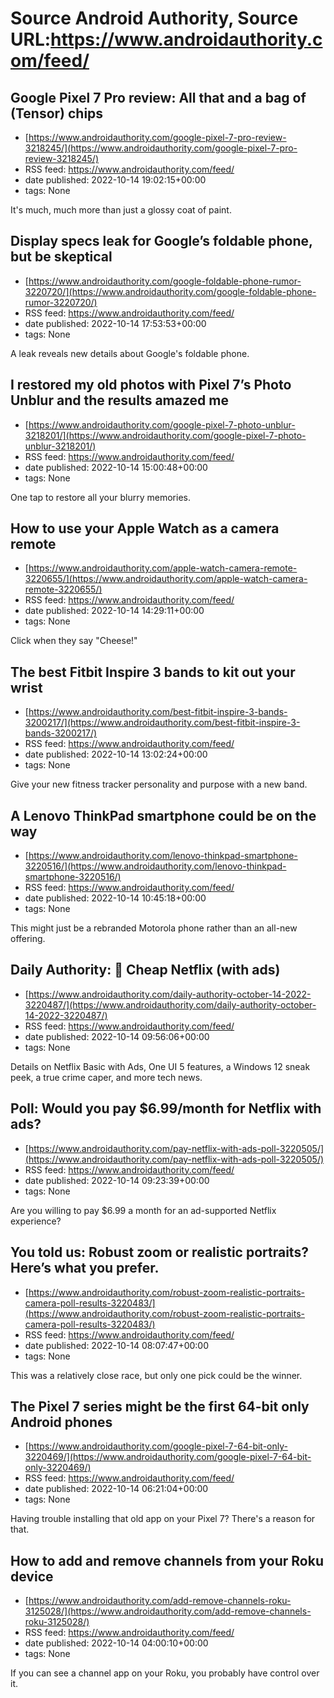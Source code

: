 # Source Android Authority, Source URL:https://www.androidauthority.com/feed/

## Google Pixel 7 Pro review: All that and a bag of (Tensor) chips
 - [https://www.androidauthority.com/google-pixel-7-pro-review-3218245/](https://www.androidauthority.com/google-pixel-7-pro-review-3218245/)
 - RSS feed: https://www.androidauthority.com/feed/
 - date published: 2022-10-14 19:02:15+00:00
 - tags: None

It's much, much more than just a glossy coat of paint.

## Display specs leak for Google’s foldable phone, but be skeptical
 - [https://www.androidauthority.com/google-foldable-phone-rumor-3220720/](https://www.androidauthority.com/google-foldable-phone-rumor-3220720/)
 - RSS feed: https://www.androidauthority.com/feed/
 - date published: 2022-10-14 17:53:53+00:00
 - tags: None

A leak reveals new details about Google's foldable phone.

## I restored my old photos with Pixel 7’s Photo Unblur and the results amazed me
 - [https://www.androidauthority.com/google-pixel-7-photo-unblur-3218201/](https://www.androidauthority.com/google-pixel-7-photo-unblur-3218201/)
 - RSS feed: https://www.androidauthority.com/feed/
 - date published: 2022-10-14 15:00:48+00:00
 - tags: None

One tap to restore all your blurry memories.

## How to use your Apple Watch as a camera remote
 - [https://www.androidauthority.com/apple-watch-camera-remote-3220655/](https://www.androidauthority.com/apple-watch-camera-remote-3220655/)
 - RSS feed: https://www.androidauthority.com/feed/
 - date published: 2022-10-14 14:29:11+00:00
 - tags: None

Click when they say "Cheese!"

## The best Fitbit Inspire 3 bands to kit out your wrist
 - [https://www.androidauthority.com/best-fitbit-inspire-3-bands-3200217/](https://www.androidauthority.com/best-fitbit-inspire-3-bands-3200217/)
 - RSS feed: https://www.androidauthority.com/feed/
 - date published: 2022-10-14 13:02:24+00:00
 - tags: None

Give your new fitness tracker personality and purpose with a new band.

## A Lenovo ThinkPad smartphone could be on the way
 - [https://www.androidauthority.com/lenovo-thinkpad-smartphone-3220516/](https://www.androidauthority.com/lenovo-thinkpad-smartphone-3220516/)
 - RSS feed: https://www.androidauthority.com/feed/
 - date published: 2022-10-14 10:45:18+00:00
 - tags: None

This might just be a rebranded Motorola phone rather than an all-new offering.

## Daily Authority: 🍿 Cheap Netflix (with ads)
 - [https://www.androidauthority.com/daily-authority-october-14-2022-3220487/](https://www.androidauthority.com/daily-authority-october-14-2022-3220487/)
 - RSS feed: https://www.androidauthority.com/feed/
 - date published: 2022-10-14 09:56:06+00:00
 - tags: None

Details on Netflix Basic with Ads, One UI 5 features, a Windows 12 sneak peek, a true crime caper, and more tech news.

## Poll: Would you pay $6.99/month for Netflix with ads?
 - [https://www.androidauthority.com/pay-netflix-with-ads-poll-3220505/](https://www.androidauthority.com/pay-netflix-with-ads-poll-3220505/)
 - RSS feed: https://www.androidauthority.com/feed/
 - date published: 2022-10-14 09:23:39+00:00
 - tags: None

Are you willing to pay $6.99 a month for an ad-supported Netflix experience?

## You told us: Robust zoom or realistic portraits? Here’s what you prefer.
 - [https://www.androidauthority.com/robust-zoom-realistic-portraits-camera-poll-results-3220483/](https://www.androidauthority.com/robust-zoom-realistic-portraits-camera-poll-results-3220483/)
 - RSS feed: https://www.androidauthority.com/feed/
 - date published: 2022-10-14 08:07:47+00:00
 - tags: None

This was a relatively close race, but only one pick could be the winner.

## The Pixel 7 series might be the first 64-bit only Android phones
 - [https://www.androidauthority.com/google-pixel-7-64-bit-only-3220469/](https://www.androidauthority.com/google-pixel-7-64-bit-only-3220469/)
 - RSS feed: https://www.androidauthority.com/feed/
 - date published: 2022-10-14 06:21:04+00:00
 - tags: None

Having trouble installing that old app on your Pixel 7? There's a reason for that.

## How to add and remove channels from your Roku device
 - [https://www.androidauthority.com/add-remove-channels-roku-3125028/](https://www.androidauthority.com/add-remove-channels-roku-3125028/)
 - RSS feed: https://www.androidauthority.com/feed/
 - date published: 2022-10-14 04:00:10+00:00
 - tags: None

If you can see a channel app on your Roku, you probably have control over it.
